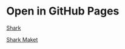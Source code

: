 # Open in GitHub Pages

[Shark](https://tati1129.github.io/FE/Shark)

[Shark Maket](https://dribbble.com/shots/18452537-Inbox-Property-Management)
